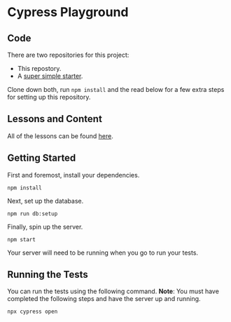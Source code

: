 # Cypress Playground

## Code

There are two repositories for this project:

- This repostory.
- A [super simple starter](https://github.com/mghimouze/cypress-starter).

Clone down both, run `npm install` and the read below for a few extra steps for setting up this repository.

## Lessons and Content

All of the lessons can be found [here](https://github.com/stevekinney/cypress-examples/tree/main/lessons#readme).

## Getting Started

First and foremost, install your dependencies.

```
npm install
```

Next, set up the database.

```
npm run db:setup
```

Finally, spin up the server.

```
npm start
```

Your server will need to be running when you go to run your tests.

## Running the Tests

You can run the tests using the following command. **Note**: You must have completed the following steps and have the server up and running.

```
npx cypress open
```

[docker]: https://www.docker.com/
